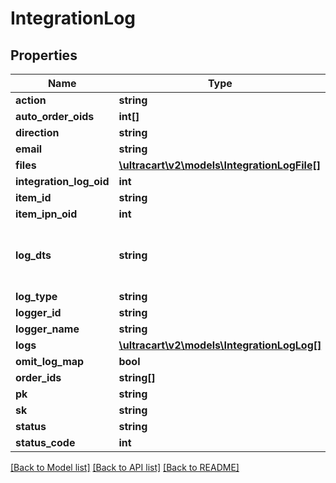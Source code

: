 # IntegrationLog

## Properties
Name | Type | Description | Notes
------------ | ------------- | ------------- | -------------
**action** | **string** |  | [optional] 
**auto_order_oids** | **int[]** |  | [optional] 
**direction** | **string** |  | [optional] 
**email** | **string** |  | [optional] 
**files** | [**\ultracart\v2\models\IntegrationLogFile[]**](IntegrationLogFile.md) |  | [optional] 
**integration_log_oid** | **int** |  | [optional] 
**item_id** | **string** |  | [optional] 
**item_ipn_oid** | **int** |  | [optional] 
**log_dts** | **string** | Date/time the integration log was created | [optional] 
**log_type** | **string** |  | [optional] 
**logger_id** | **string** |  | [optional] 
**logger_name** | **string** |  | [optional] 
**logs** | [**\ultracart\v2\models\IntegrationLogLog[]**](IntegrationLogLog.md) |  | [optional] 
**omit_log_map** | **bool** |  | [optional] 
**order_ids** | **string[]** |  | [optional] 
**pk** | **string** |  | [optional] 
**sk** | **string** |  | [optional] 
**status** | **string** |  | [optional] 
**status_code** | **int** |  | [optional] 

[[Back to Model list]](../README.md#documentation-for-models) [[Back to API list]](../README.md#documentation-for-api-endpoints) [[Back to README]](../README.md)


